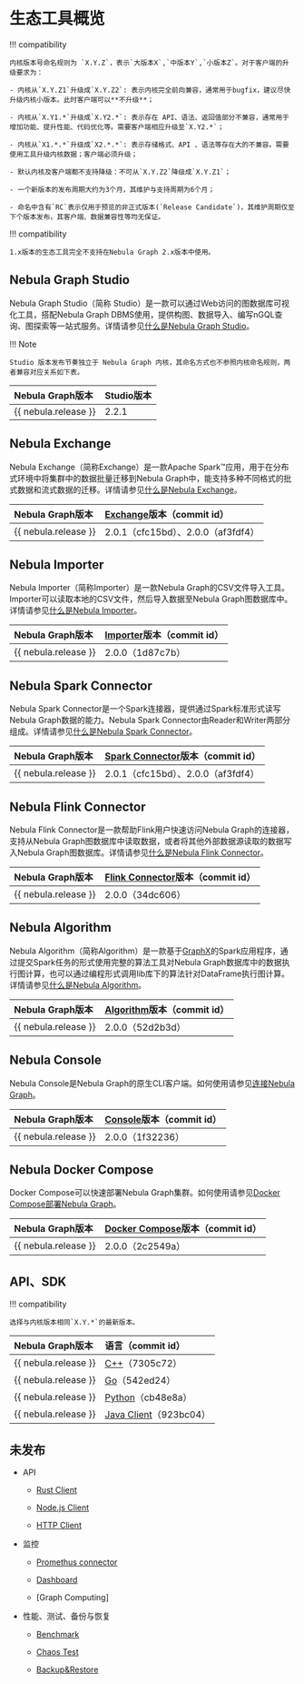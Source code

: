 # 生态工具概览

!!! compatibility 

    内核版本号命名规则为 `X.Y.Z`，表示`大版本X`,`中版本Y`,`小版本Z`。对于客户端的升级要求为：

    - 内核从`X.Y.Z1`升级成`X.Y.Z2`: 表示内核完全前向兼容，通常用于bugfix，建议尽快升级内核小版本。此时客户端可以**不升级**；
    
    - 内核从`X.Y1.*`升级成`X.Y2.*`: 表示存在 API、语法、返回值部分不兼容，通常用于增加功能、提升性能、代码优化等。需要客户端相应升级至`X.Y2.*`；
    
    - 内核从`X1.*.*`升级成`X2.*.*`: 表示存储格式、API 、语法等存在大的不兼容。需要使用工具升级内核数据；客户端必须升级；

    - 默认内核及客户端都不支持降级：不可从`X.Y.Z2`降级成`X.Y.Z1`；
 
    - 一个新版本的发布周期大约为3个月，其维护与支持周期为6个月；
    
    - 命名中含有`RC`表示仅用于预览的非正式版本(`Release Candidate`)，其维护周期仅至下个版本发布，其客户端、数据兼容性等均无保证。
    
!!! compatibility

    1.x版本的生态工具完全不支持在Nebula Graph 2.x版本中使用。

## Nebula Graph Studio

Nebula Graph Studio（简称 Studio）是一款可以通过Web访问的图数据库可视化工具，搭配Nebula Graph DBMS使用，提供构图、数据导入、编写nGQL查询、图探索等一站式服务。详情请参见[什么是Nebula Graph Studio](../nebula-studio/about-studio/st-ug-what-is-graph-studio.md)。

!!! Note

    Studio 版本发布节奏独立于 Nebula Graph 内核，其命名方式也不参照内核命名规则，两者兼容对应关系如下表。

|Nebula Graph版本|Studio版本|
|:---|:---|
| {{ nebula.release }}  | 2.2.1 |

## Nebula Exchange

Nebula Exchange（简称Exchange）是一款Apache Spark&trade;应用，用于在分布式环境中将集群中的数据批量迁移到Nebula Graph中，能支持多种不同格式的批式数据和流式数据的迁移。详情请参见[什么是Nebula Exchange](../nebula-exchange/about-exchange/ex-ug-what-is-exchange.md)。

|Nebula Graph版本|[Exchange](https://github.com/vesoft-inc/nebula-spark-utils/tree/v2.0.0/nebula-exchange)版本（commit id）|
|:---|:---|
| {{ nebula.release }} | 2.0.1（cfc15bd）、2.0.0（af3fdf4） |

## Nebula Importer

Nebula Importer（简称Importer）是一款Nebula Graph的CSV文件导入工具。Importer可以读取本地的CSV文件，然后导入数据至Nebula Graph图数据库中。详情请参见[什么是Nebula Importer](../nebula-importer/use-importer.md)。

|Nebula Graph版本|[Importer](https://github.com/vesoft-inc/nebula-importer/tree/release-v2.0.0-ga)版本（commit id）|
|:---|:---|
| {{ nebula.release }} | 2.0.0（1d87c7b） |

## Nebula Spark Connector

Nebula Spark Connector是一个Spark连接器，提供通过Spark标准形式读写Nebula Graph数据的能力。Nebula Spark Connector由Reader和Writer两部分组成。详情请参见[什么是Nebula Spark Connector](../nebula-spark-connector.md)。

|Nebula Graph版本|[Spark Connector](https://github.com/vesoft-inc/nebula-spark-utils/tree/v2.0.0/nebula-spark-connector)版本（commit id）|
|:---|:---|
| {{ nebula.release }} | 2.0.1（cfc15bd）、2.0.0（af3fdf4） |

## Nebula Flink Connector

Nebula Flink Connector是一款帮助Flink用户快速访问Nebula Graph的连接器，支持从Nebula Graph图数据库中读取数据，或者将其他外部数据源读取的数据写入Nebula Graph图数据库。详情请参见[什么是Nebula Flink Connector](../nebula-flink-connector.md)。

|Nebula Graph版本|[Flink Connector](https://github.com/vesoft-inc/nebula-flink-connector)版本（commit id）|
|:---|:---|
| {{ nebula.release }} | 2.0.0（34dc606） |

## Nebula Algorithm

Nebula Algorithm（简称Algorithm）是一款基于[GraphX](https://spark.apache.org/graphx/)的Spark应用程序，通过提交Spark任务的形式使用完整的算法工具对Nebula Graph数据库中的数据执行图计算，也可以通过编程形式调用lib库下的算法针对DataFrame执行图计算。详情请参见[什么是Nebula Algorithm](../nebula-algorithm.md)。

|Nebula Graph版本|[Algorithm](https://github.com/vesoft-inc/nebula-spark-utils/tree/master/nebula-algorithm)版本（commit id）|
|:---|:---|
| {{ nebula.release }} | 2.0.0（52d2b3d） |

## Nebula Console

Nebula Console是Nebula Graph的原生CLI客户端。如何使用请参见[连接Nebula Graph](../2.quick-start/3.connect-to-nebula-graph.md)。

|Nebula Graph版本|[Console](https://github.com/vesoft-inc/nebula-console/tree/v2.0.0-ga)版本（commit id）|
|:---|:---|
| {{ nebula.release }} | 2.0.0（1f32236） |

## Nebula Docker Compose

Docker Compose可以快速部署Nebula Graph集群。如何使用请参见[Docker Compose部署Nebula Graph](../2.quick-start/2.deploy-nebula-graph-with-docker-compose.md)。

|Nebula Graph版本|[Docker Compose](https://github.com/vesoft-inc/nebula-docker-compose/tree/v2.0.0)版本（commit id）|
|:---|:---|
| {{ nebula.release }} | 2.0.0（2c2549a） |

## API、SDK

!!! compatibility

    选择与内核版本相同`X.Y.*`的最新版本。

|Nebula Graph版本| 语言（commit id） |
|:---| :--- |
| {{ nebula.release }}| [C++](https://github.com/vesoft-inc/nebula-cpp/tree/v2.0.0)（7305c72） |
| {{ nebula.release }}| [Go](https://github.com/vesoft-inc/nebula-go/tree/release-v2.0.0-ga)（542ed24） |
| {{ nebula.release }}| [Python](https://github.com/vesoft-inc/nebula-python/releases/tag/v2.0.0)（cb48e8a） |
| {{ nebula.release }}| [Java Client](https://github.com/vesoft-inc/nebula-java/tree/v2.0.0-ga)（923bc04）  |

## 未发布

- API

  - [Rust Client](https://github.com/vesoft-inc/nebula-rust)

  - [Node.js Client](https://github.com/vesoft-inc/nebula-node)

  - [HTTP Client](https://github.com/vesoft-inc/nebula-http-gateway)

- 监控

  - [Promethus connector](https://github.com/vesoft-inc/nebula-stats-exporter)

  - [Dashboard](https://github.com/vesoft-inc/nebula-stats-exporter)

  - [Graph Computing]

- 性能、测试、备份与恢复

  - [Benchmark](https://github.com/vesoft-inc/nebula-bench)

  - [Chaos Test](https://github.com/vesoft-inc/nebula-chaos)

  - [Backup&Restore](https://github.com/vesoft-inc/nebula-br)
